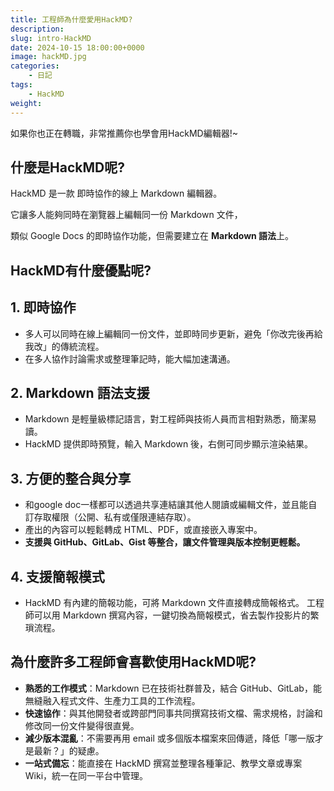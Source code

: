 ```yaml
---
title: 工程師為什麼愛用HackMD?
description: 
slug: intro-HackMD
date: 2024-10-15 18:00:00+0000
image: hackMD.jpg
categories:
    - 日記
tags:
    - HackMD
weight: 
---
```


如果你也正在轉職，非常推薦你也學會用HackMD編輯器!~

## 什麼是HackMD呢?

HackMD 是一款 即時協作的線上 Markdown 編輯器。

它讓多人能夠同時在瀏覽器上編輯同一份 Markdown 文件，

類似 Google Docs 的即時協作功能，但需要建立在 **Markdown 語法**上。

## HackMD有什麼優點呢?

## **1. 即時協作**
- 多人可以同時在線上編輯同一份文件，並即時同步更新，避免「你改完後再給我改」的傳統流程。
- 在多人協作討論需求或整理筆記時，能大幅加速溝通。

## **2. Markdown 語法支援**

- Markdown 是輕量級標記語言，對工程師與技術人員而言相對熟悉，簡潔易讀。
- HackMD 提供即時預覽，輸入 Markdown 後，右側可同步顯示渲染結果。

## **3. 方便的整合與分享**

- 和google doc一樣都可以透過共享連結讓其他人閱讀或編輯文件，並且能自訂存取權限（公開、私有或僅限連結存取）。
- 產出的內容可以輕鬆轉成 HTML、PDF，或直接嵌入專案中。
- **支援與 GitHub、GitLab、Gist 等整合，讓文件管理與版本控制更輕鬆。**



## **4. 支援簡報模式**
- HackMD 有內建的簡報功能，可將 Markdown 文件直接轉成簡報格式。
工程師可以用 Markdown 撰寫內容，一鍵切換為簡報模式，省去製作投影片的繁瑣流程。


## 為什麼許多工程師會喜歡使用HackMD呢?
- **熟悉的工作模式**：Markdown 已在技術社群普及，結合 GitHub、GitLab，能無縫融入程式文件、生產力工具的工作流程。
- **快速協作**：與其他開發者或跨部門同事共同撰寫技術文檔、需求規格，討論和修改同一份文件變得很直覺。
- **減少版本混亂**：不需要再用 email 或多個版本檔案來回傳遞，降低「哪一版才是最新？」的疑慮。
- **一站式備忘**：能直接在 HackMD 撰寫並整理各種筆記、教學文章或專案 Wiki，統一在同一平台中管理。